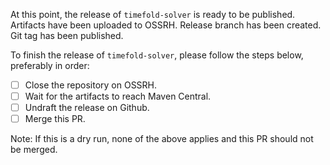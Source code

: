 At this point, the release of `timefold-solver` is ready to be published.
Artifacts have been uploaded to OSSRH.
Release branch has been created.
Git tag has been published.

To finish the release of `timefold-solver`, 
please follow the steps below,
preferably in order:

- [ ] Close the repository on OSSRH.
- [ ] Wait for the artifacts to reach Maven Central.
- [ ] Undraft the release on Github.
- [ ] Merge this PR.

Note: If this is a dry run, 
none of the above applies and this PR should not be merged.

